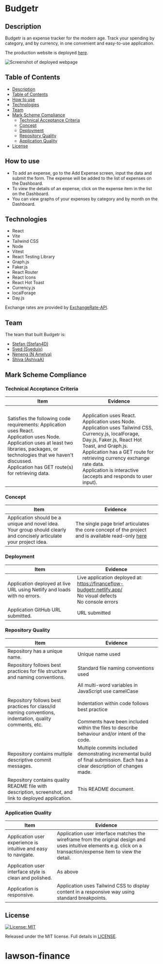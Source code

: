# Budgetr

## Description

Budgetr is an expense tracker for the modern age. Track your spending by category, and by currency, in one convenient and easy-to-use application.

The production website is deployed [here](https://financeflow-budgetr.netlify.app/).

![Screenshot of deployed webpage](./deployed-app.png)

## Table of Contents

- [Description](#description)
- [Table of Contents](#table-of-contents)
- [How to use](#how-to-use)
- [Technologies](#technologies)
- [Team](#team)
- [Mark Scheme Compliance](#mark-scheme-compliance)
  - [Technical Acceptance Criteria](#technical-acceptance-criteria)
  - [Concept](#concept)
  - [Deployment](#deployment)
  - [Repository Quality](#repository-quality)
  - [Application Quality](#application-quality)
- [License](#license)

## How to use

- To add an expense, go to the Add Expense screen, input the data and submit the form. The expense will be added to the list of expenses on the Dashboard.
- To view the details of an expense, click on the expense item in the list on the Dashboard.
- You can view graphs of your expenses by category and by month on the Dashboard.

## Technologies

- React
- Vite
- Tailwind CSS
- Node
- Vitest
- React Testing Library
- Graph.js
- Faker.js
- React Router
- React Icons
- React Hot Toast
- Currency.js
- localForage
- Day.js

Exchange rates are provided by [ExchangeRate-API](https://www.exchangerate-api.com/).

## Team

The team that built Budgetr is:

- [Stefan (Stefan4D)](https://github.com/Stefan4D)
- [Syed (Syeduix)](https://github.com/Syeduix)
- [Neneng (N Amelya)](https://github.com/noeamelya/)
- [Shiva (AshivaA)](https://github.com/AshivaA)

## Mark Scheme Compliance

### Technical Acceptance Criteria

| Item                                                                                                                                                                                                                                                      | Evidence                                                                                                                                                                                                                                                                                                                 |
| --------------------------------------------------------------------------------------------------------------------------------------------------------------------------------------------------------------------------------------------------------- | ------------------------------------------------------------------------------------------------------------------------------------------------------------------------------------------------------------------------------------------------------------------------------------------------------------------------ |
| Satisfies the following code requirements: Application uses React. <br/> Application uses Node. <br/> Application uses at least two libraries, packages, or technologies that we haven't discussed.<br/>Application has GET route(s) for retrieving data. | <br/>Application uses React. <br/>Application uses Node.<br/>Application uses Tailwind CSS, Currency.js, localForage, Day.js, Faker.js, React Hot Toast, and Graph.js. <br/>Application has a GET route for retrieving currency exchange rate data.<br/>Application is interactive (accepts and responds to user input). |

### Concept

| Item                                                                                                                       | Evidence                                                                                                                                                                                              |
| -------------------------------------------------------------------------------------------------------------------------- | ----------------------------------------------------------------------------------------------------------------------------------------------------------------------------------------------------- |
| Application should be a unique and novel idea. <br/> Your group should clearly and concisely articulate your project idea. | The single page brief articulates the core concept of the project and is available read-only [here](https://docs.google.com/document/d/1MC0y5PKDFoR-GZwCd4qMGuBGgXzgv3n2V7F29H-fhOY/edit?usp=sharing) |

### Deployment

| Item                                                                     | Evidence                                                                                                               |
| ------------------------------------------------------------------------ | ---------------------------------------------------------------------------------------------------------------------- |
| Application deployed at live URL using Netlify and loads with no errors. | Live application deployed at: https://financeflow-budgetr.netlify.app/ <br/>No visual defects <br /> No console errors |
| Application GitHub URL submitted.                                        | URL submitted                                                                                                          |

### Repository Quality

| Item                                                                                                    | Evidence                                                                                                                                                                                                                  |
| ------------------------------------------------------------------------------------------------------- | ------------------------------------------------------------------------------------------------------------------------------------------------------------------------------------------------------------------------- |
| Repository has a unique name.                                                                           | Unique name used                                                                                                                                                                                                          |
| Repository follows best practices for file structure and naming conventions.                            | Standard file naming conventions used                                                                                                                                                                                     |
| Repository follows best practices for class/id naming conventions, indentation, quality comments, etc.  | All multi-word variables in JavaScript use camelCase<br /><br /> Indentation within code follows best practice <br /><br /> Comments have been included within the files to describe behaviour and/or intent of the code. |
| Repository contains multiple descriptive commit messages.                                               | Multiple commits included demonstrating incremental build of final submission. Each has a clear description of changes made.                                                                                              |
| Repository contains quality README file with description, screenshot, and link to deployed application. | This README document.                                                                                                                                                                                                     |

### Application Quality

| Item                                                           | Evidence                                                                                                                                                           |
| -------------------------------------------------------------- | ------------------------------------------------------------------------------------------------------------------------------------------------------------------ |
| Application user experience is intuitive and easy to navigate. | Application user interface matches the wireframe from the original design and uses intuitive elements e.g. click on a transaction/expense item to view the detail. |
| Application user interface style is clean and polished.        | As above                                                                                                                                                           |
| Application is responsive.                                     | Application uses Tailwind CSS to display content in a responsive way using standard breakpoints.                                                                   |

## License

[![License: MIT](https://img.shields.io/badge/License-MIT-yellow.svg)](https://opensource.org/licenses/MIT)

Released under the MIT license. Full details in [LICENSE](./LICENSE).
# lawson-finance
